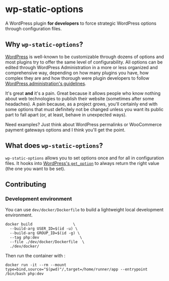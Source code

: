 # wp-static-options

A WordPress plugin **for developers** to force strategic WordPress options through configuration files. 

## Why `wp-static-options`?

[WordPress](https://wordpress.org/) is well-known to be customizable through dozens of options and most plugins try to offer the same level of configurability. All options can be edited through WordPress Administration in a more or less organized and comprehensive way, depending on how many plugins you have, how complex they are and how thorough were plugin developers to follow [WordPress administration's guidelines](https://developer.wordpress.org/plugins/settings/).

It's great **and** it's a pain. Great because it allows people who know nothing about web technologies to publish their website (sometimes after some headaches). A pain because, as a project grows, you'll certainly end with some options that must definitely not be changed unless you want its public part to fall apart (or, at least, behave in unexpected ways).

Need examples? Just think about WordPress permalinks or WooCommerce payment gateways options and I think you'll get the point.

## What does `wp-static-options`?

`wp-static-options` allows you to set options once and for all in configuration files. It hooks into [WordPress's `get_option`](https://developer.wordpress.org/reference/functions/get_option/) to always return the right value (the one you want to be set).



## Contributing

### Development environment

You can use `dev/docker/Dockerfile` to build a lightweight local development environment.

```shell script
docker build                  \
  --build-arg USER_ID=$(id -u) \
  --build-arg GROUP_ID=$(id -g) \
  --tag php:dev                  \
  --file ./dev/docker/Dockerfile  \
  ./dev/docker/
``` 

Then run the container with :

```shell script
docker run -it --rm --mount type=bind,source="$(pwd)"/,target=/home/runner/app --entrypoint /bin/bash php:dev
```
